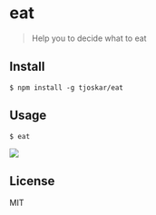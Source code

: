 # eat

> Help you to decide what to eat


## Install

```
$ npm install -g tjoskar/eat
```


## Usage

```
$ eat
```

![](demo.gif)

## License

MIT
